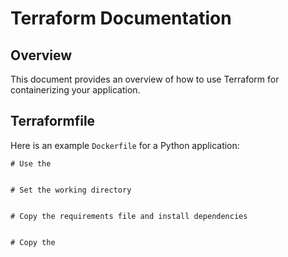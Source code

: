 # Terraform Documentation

## Overview

This document provides an overview of how to use Terraform for containerizing your application.

## Terraformfile

Here is an example `Dockerfile` for a Python application:

```
# Use the 


# Set the working directory


# Copy the requirements file and install dependencies


# Copy the 




